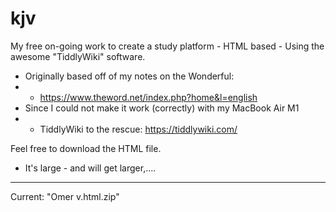 # kjv
My free on-going work to create a study platform - HTML based - Using the awesome "TiddlyWiki" software.

* Originally based off of my notes on the Wonderful:
* * https://www.theword.net/index.php?home&l=english
* Since I could not make it work (correctly) with my MacBook Air M1
* * TiddlyWiki to the rescue: https://tiddlywiki.com/

Feel free to download the HTML file.

* It's large - and will get larger,....

---

Current: "Omer v.html.zip"
